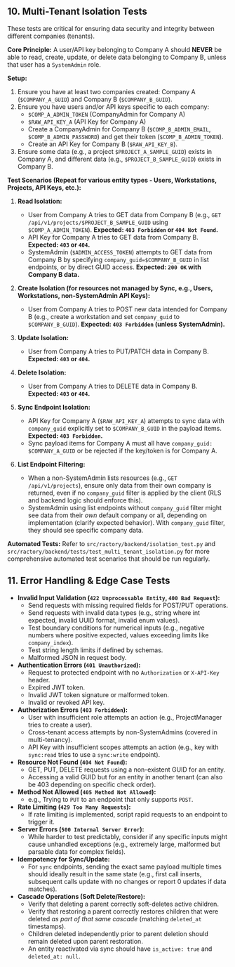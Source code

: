## 10. Multi-Tenant Isolation Tests

These tests are critical for ensuring data security and integrity between different companies (tenants).

**Core Principle:** A user/API key belonging to Company A should **NEVER** be able to read, create, update, or delete data belonging to Company B, unless that user has a `SystemAdmin` role.

**Setup:**
1.  Ensure you have at least two companies created: Company A (`$COMPANY_A_GUID`) and Company B (`$COMPANY_B_GUID`).
2.  Ensure you have users and/or API keys specific to each company:
    *   `$COMP_A_ADMIN_TOKEN` (CompanyAdmin for Company A)
    *   `$RAW_API_KEY_A` (API Key for Company A)
    *   Create a CompanyAdmin for Company B (`$COMP_B_ADMIN_EMAIL`, `$COMP_B_ADMIN_PASSWORD`) and get their token (`$COMP_B_ADMIN_TOKEN`).
    *   Create an API Key for Company B (`$RAW_API_KEY_B`).
3.  Ensure some data (e.g., a project `$PROJECT_A_SAMPLE_GUID`) exists in Company A, and different data (e.g., `$PROJECT_B_SAMPLE_GUID`) exists in Company B.

**Test Scenarios (Repeat for various entity types - Users, Workstations, Projects, API Keys, etc.):**

1.  **Read Isolation:**
    *   User from Company A tries to GET data from Company B (e.g., `GET /api/v1/projects/$PROJECT_B_SAMPLE_GUID` using `$COMP_A_ADMIN_TOKEN`). **Expected: `403 Forbidden` or `404 Not Found`.**
    *   API Key for Company A tries to GET data from Company B. **Expected: `403` or `404`.**
    *   SystemAdmin (`$ADMIN_ACCESS_TOKEN`) attempts to GET data from Company B by specifying `company_guid=$COMPANY_B_GUID` in list endpoints, or by direct GUID access. **Expected: `200 OK` with Company B data.**

2.  **Create Isolation (for resources not managed by Sync, e.g., Users, Workstations, non-SystemAdmin API Keys):**
    *   User from Company A tries to POST new data intended for Company B (e.g., create a workstation and set `company_guid` to `$COMPANY_B_GUID`). **Expected: `403 Forbidden` (unless SystemAdmin).**

3.  **Update Isolation:**
    *   User from Company A tries to PUT/PATCH data in Company B. **Expected: `403` or `404`.**

4.  **Delete Isolation:**
    *   User from Company A tries to DELETE data in Company B. **Expected: `403` or `404`.**

5.  **Sync Endpoint Isolation:**
    *   API Key for Company A (`$RAW_API_KEY_A`) attempts to sync data with `company_guid` explicitly set to `$COMPANY_B_GUID` in the payload items. **Expected: `403 Forbidden`.**
    *   Sync payload items for Company A must all have `company_guid: $COMPANY_A_GUID` or be rejected if the key/token is for Company A.

6.  **List Endpoint Filtering:**
    *   When a non-SystemAdmin lists resources (e.g., `GET /api/v1/projects`), ensure only data from their own company is returned, even if no `company_guid` filter is applied by the client (RLS and backend logic should enforce this).
    *   SystemAdmin using list endpoints without `company_guid` filter might see data from their *own* default company or all, depending on implementation (clarify expected behavior). With `company_guid` filter, they should see specific company data.

**Automated Tests:**
Refer to `src/ractory/backend/isolation_test.py` and `src/ractory/backend/tests/test_multi_tenant_isolation.py` for more comprehensive automated test scenarios that should be run regularly.

## 11. Error Handling & Edge Case Tests

-   **Invalid Input Validation (`422 Unprocessable Entity`, `400 Bad Request`):**
    -   Send requests with missing required fields for POST/PUT operations.
    -   Send requests with invalid data types (e.g., string where int expected, invalid UUID format, invalid enum values).
    -   Test boundary conditions for numerical inputs (e.g., negative numbers where positive expected, values exceeding limits like `company_index`).
    -   Test string length limits if defined by schemas.
    -   Malformed JSON in request body.
-   **Authentication Errors (`401 Unauthorized`):**
    -   Request to protected endpoint with no `Authorization` or `X-API-Key` header.
    -   Expired JWT token.
    -   Invalid JWT token signature or malformed token.
    -   Invalid or revoked API key.
-   **Authorization Errors (`403 Forbidden`):**
    -   User with insufficient role attempts an action (e.g., ProjectManager tries to create a user).
    -   Cross-tenant access attempts by non-SystemAdmins (covered in multi-tenancy).
    -   API Key with insufficient scopes attempts an action (e.g., key with `sync:read` tries to use a `sync:write` endpoint).
-   **Resource Not Found (`404 Not Found`):**
    -   GET, PUT, DELETE requests using a non-existent GUID for an entity.
    -   Accessing a valid GUID but for an entity in another tenant (can also be 403 depending on specific check order).
-   **Method Not Allowed (`405 Method Not Allowed`):**
    -   e.g., Trying to `PUT` to an endpoint that only supports `POST`.
-   **Rate Limiting (`429 Too Many Requests`):**
    -   If rate limiting is implemented, script rapid requests to an endpoint to trigger it.
-   **Server Errors (`500 Internal Server Error`):**
    -   While harder to test predictably, consider if any specific inputs might cause unhandled exceptions (e.g., extremely large, malformed but parsable data for complex fields).
-   **Idempotency for Sync/Update:**
    -   For `sync` endpoints, sending the exact same payload multiple times should ideally result in the same state (e.g., first call inserts, subsequent calls update with no changes or report 0 updates if data matches).
-   **Cascade Operations (Soft Delete/Restore):**
    -   Verify that deleting a parent correctly soft-deletes active children.
    -   Verify that restoring a parent correctly restores children that were deleted *as part of that same cascade* (matching `deleted_at` timestamps).
    -   Children deleted independently prior to parent deletion should remain deleted upon parent restoration.
    -   An entity reactivated via sync should have `is_active: true` and `deleted_at: null`. 